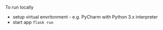 To run locally
- setup virtual envritonment - e.g. PyCharm with Python 3.x interpreter
- start app `flask run`